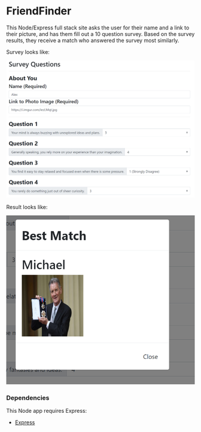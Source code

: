 # FriendFinder

This Node/Express full stack site asks the user for their name and a link to their picture, and has them fill out a 10 question survey.  Based on the survey results, they receive a match who answered the survey most similarly.

Survey looks like: 

<p align="center">
  <img alt="survey screenshot" src=https://github.com/alex-engelmann/FriendFinder/blob/master/screenshots/survey.PNG>
</p>

Result looks like:

<p align="center">
  <img alt="result screenshot" src=https://github.com/alex-engelmann/FriendFinder/blob/master/screenshots/result.PNG>
</p>

### Dependencies

This Node app requires Express:

   * [Express](https://www.npmjs.com/package/mysql)
   
